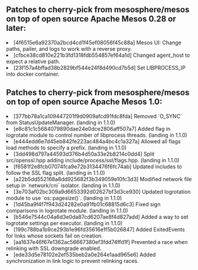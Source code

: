 <H2>Patches to cherry-pick from mesosphere/mesos on top of open source Apache Mesos 0.28 or later:</h2>
<li>[4f6515e6a92370a2bcd4cd1f45ef08056f45c88a] Mesos UI: Change paths, pailer, and logs to work with a reverse proxy.
<li>[cfbce38cd810e221b3fd1318fdb554857ef64a1d] Changed agent_host to expect a relative path.
<li>[23f157a4bffad38b2829bf544e24f8d490cd7b5d] Set LIBPROCESS_IP into docker container.

<H2>Patches to cherry-pick from mesosphere/mesos on top of open source Apache Mesos 1.0:</h2>
<li>[377bb78a1ca109447201f9d0909afcd91fdc8fda] Removed `O_SYNC` from StatusUpdateManager. (landing in 1.1.0)
<li>[e8c81c1c5684079890dae24e0dce2806aff507a7] Added flag in logrotate module to control number of libprocess threads. (landing in 1.1.0)
<li>[e444edd6e7d45eb842fe223ac484a4bc4c1a327a] Allowed all flags load methods to specify a prefix. (landing in 1.1.0)
<li>[3dd498d797a44593d376b4d50a33e2b8214c0dd4] Split src/openssl.hpp adding include/process/ssl/flags.hpp. (landing in 1.1.0)
<li>[f6581f2e8fcb07074fca9e72b3134476f6fc74ab] Updated includes to follow the SSL flag split. (landing in 1.1.0)
<li>[a22b5dd552168a8dd925682f3b349059e10fc3d3] Modified network file setup in `network/cni` isolator. (landing in 1.1.0)
<li>[3e703af02bc309a9d6653392d02627bf3d3ce930] Updated logrotation module to use `os::pagesize()`. (landing in 1.1.0)
<li>[1d45ba9f4f7f943d24282e0a91fb01c68815d6c3] Fixed sign comparisons in logrotate module. (landing in 1.1.0)
<li>[b546e7544c04a6d3e0da87cd6207ae8f4d827add] Added a way to set logrotate settings per executor. (landing in 1.1.0)
<li>[199c788ba1b9ce293b1e96fd35616e1f5b026847] Added ExitedEvents for links whose sockets fail on creation.
<li>[aa1637e46f67e1362ac56667380ef3fdd74ffd1f] Prevented a race when relinking with SSL downgrade enabled.
<li>[ede33d5e78102e2ef535beb2a0e264e1aad965e6] Added synchronization in link logic to prevent relinking races.
